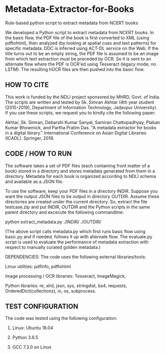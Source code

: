 # Metadata-Extractor-for-Books
Rule-based python script to extract metadata from NCERT books


We developed a Python script to extract metadata from NCERT books. In the basic flow, the PDF file of the book is first converted to XML (using pdftohtml), then analyzed (by looking at spatial cues and text patterns) for specific metadata. DDC is inferred using ACT-DL service on the Web. If the title turns out to be an empty string, the PDF file is assumed to be an image from which text extraction must be preceded by OCR. So it is sent to an alternate flow where the PDF is OCR'ed using Tesseract (legacy mode; no LSTM). The resulting hOCR files are then pushed into the basic flow.



HOW TO CITE
-----------
This work is funded by the NDLI project sponsored by MHRD, Govt. of India. The scripts are written and tested by Sk. Simran Akhtar (4th year student (2015-2019), Department of Information Technology, Jadavpur University).
If you use these scripts, we request you to kindly cite the following paper:

Akhtar, Sk. Simran, Debarshi Kumar Sanyal, Samiran Chattopadhyay, Plaban Kumar Bhowmick, and Partha Pratim Das. "A metadata extractor for books in a digital library." International Conference on Asian Digital Libraries (ICADL). Springer, 2018.



CODE / HOW TO RUN
-----------------
The software takes a set of PDF files (each containing front matter of a book) stored in a directory and stores metadata generated from them in a directory. Metadata for each book is organized according to NDLI schema and available as a JSON file.

To use the software, keep your PDF files in a directory INDIR. Suppose you want the output JSON files to be output in directory OUTDIR. Assume these directories are created under the current directory. So, extract the file testcase.zip and put INDIR, OUTDIR and the Python scripts in the same parent directory and excecute the following commandline:

python extract_metadata.py  ./INDIR/  ./OUTDIR/

(The above script calls metadata.py which first runs basic flow using basic.py and if needed, follows it up with alternate flow. The evaluate.py script is used to evaluate the performance of metadata extraction with respect to manually curated golden metadata.)

DEPENDENCIES: The code uses the following external libraries/tools:

Linux utilities:  pdfinfo, pdftohtml 

Image processing / OCR libraries: Tesseract, ImageMagick,

Python libraries: re, xlrd, json, sys, stringdist, bs4, requests, OrderedDict(collections), io, os, subprocess.



TEST CONFIGURATION
------------------

The code was tested using the following configuration:

1. Linux: Ubuntu 18.04

2. Python 3.6.5

3. GCC 7.3.0 on Linux
